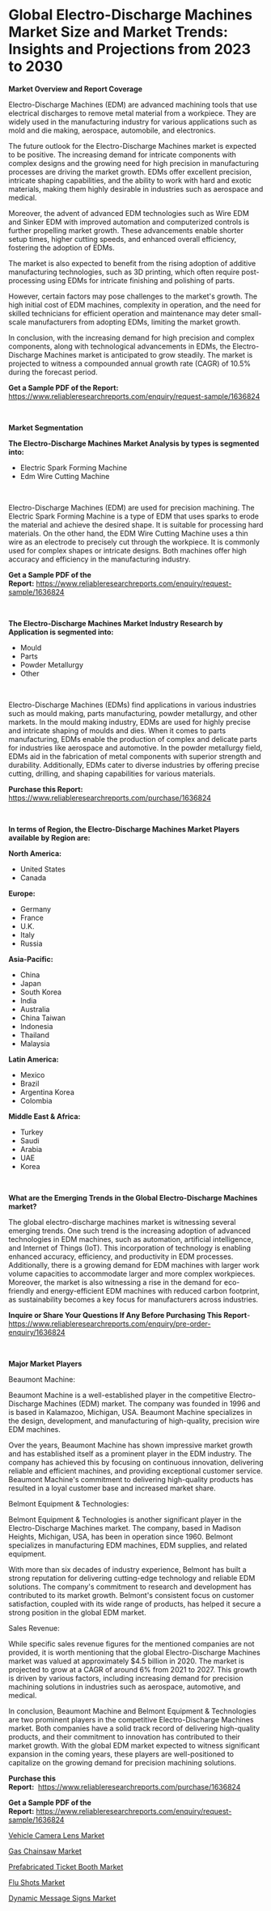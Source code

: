 <p><h1>Global Electro-Discharge Machines Market Size and Market Trends: Insights and Projections from 2023 to 2030</h1></p><p><strong>Market Overview and Report Coverage</strong></p>
<p><p>Electro-Discharge Machines (EDM) are advanced machining tools that use electrical discharges to remove metal material from a workpiece. They are widely used in the manufacturing industry for various applications such as mold and die making, aerospace, automobile, and electronics.</p><p>The future outlook for the Electro-Discharge Machines market is expected to be positive. The increasing demand for intricate components with complex designs and the growing need for high precision in manufacturing processes are driving the market growth. EDMs offer excellent precision, intricate shaping capabilities, and the ability to work with hard and exotic materials, making them highly desirable in industries such as aerospace and medical.</p><p>Moreover, the advent of advanced EDM technologies such as Wire EDM and Sinker EDM with improved automation and computerized controls is further propelling market growth. These advancements enable shorter setup times, higher cutting speeds, and enhanced overall efficiency, fostering the adoption of EDMs.</p><p>The market is also expected to benefit from the rising adoption of additive manufacturing technologies, such as 3D printing, which often require post-processing using EDMs for intricate finishing and polishing of parts.</p><p>However, certain factors may pose challenges to the market's growth. The high initial cost of EDM machines, complexity in operation, and the need for skilled technicians for efficient operation and maintenance may deter small-scale manufacturers from adopting EDMs, limiting the market growth.</p><p>In conclusion, with the increasing demand for high precision and complex components, along with technological advancements in EDMs, the Electro-Discharge Machines market is anticipated to grow steadily. The market is projected to witness a compounded annual growth rate (CAGR) of 10.5% during the forecast period.</p></p>
<p><strong>Get a Sample PDF of the Report:</strong> <a href="https://www.reliableresearchreports.com/enquiry/request-sample/1636824">https://www.reliableresearchreports.com/enquiry/request-sample/1636824</a></p>
<p>&nbsp;</p>
<p><strong>Market Segmentation</strong></p>
<p><strong>The Electro-Discharge Machines Market Analysis by types is segmented into:</strong></p>
<p><ul><li>Electric Spark Forming Machine</li><li>Edm Wire Cutting Machine</li></ul></p>
<p>&nbsp;</p>
<p><p>Electro-Discharge Machines (EDM) are used for precision machining. The Electric Spark Forming Machine is a type of EDM that uses sparks to erode the material and achieve the desired shape. It is suitable for processing hard materials. On the other hand, the EDM Wire Cutting Machine uses a thin wire as an electrode to precisely cut through the workpiece. It is commonly used for complex shapes or intricate designs. Both machines offer high accuracy and efficiency in the manufacturing industry.</p></p>
<p><strong>Get a Sample PDF of the Report:</strong>&nbsp;<a href="https://www.reliableresearchreports.com/enquiry/request-sample/1636824">https://www.reliableresearchreports.com/enquiry/request-sample/1636824</a></p>
<p>&nbsp;</p>
<p><strong>The Electro-Discharge Machines Market Industry Research by Application is segmented into:</strong></p>
<p><ul><li>Mould</li><li>Parts</li><li>Powder Metallurgy</li><li>Other</li></ul></p>
<p>&nbsp;</p>
<p><p>Electro-Discharge Machines (EDMs) find applications in various industries such as mould making, parts manufacturing, powder metallurgy, and other markets. In the mould making industry, EDMs are used for highly precise and intricate shaping of moulds and dies. When it comes to parts manufacturing, EDMs enable the production of complex and delicate parts for industries like aerospace and automotive. In the powder metallurgy field, EDMs aid in the fabrication of metal components with superior strength and durability. Additionally, EDMs cater to diverse industries by offering precise cutting, drilling, and shaping capabilities for various materials.</p></p>
<p><strong>Purchase this Report:</strong>&nbsp; <a href="https://www.reliableresearchreports.com/purchase/1636824">https://www.reliableresearchreports.com/purchase/1636824</a></p>
<p>&nbsp;</p>
<p><strong>In terms of Region, the Electro-Discharge Machines Market Players available by Region are:</strong></p>
<p>
    <p> <strong> North America: </strong>
        <ul>
            <li>United States</li>
            <li>Canada</li>
        </ul>
        </p> 
    <p> <strong> Europe: </strong>
        <ul>
            <li>Germany</li>
            <li>France</li>
            <li>U.K.</li>
            <li>Italy</li>
            <li>Russia</li>
        </ul>
        </p> 
    <p> <strong> Asia-Pacific: </strong>
        <ul>
            <li>China</li>
            <li>Japan</li>
            <li>South Korea</li>
            <li>India</li>
            <li>Australia</li>
            <li>China Taiwan</li>
            <li>Indonesia</li>
            <li>Thailand</li>
            <li>Malaysia</li>
        </ul>
        </p> 
    <p> <strong> Latin America: </strong>
        <ul>
            <li>Mexico</li>
            <li>Brazil</li>
            <li>Argentina Korea</li>
            <li>Colombia</li>
        </ul>
        </p> 
    <p> <strong> Middle East & Africa: </strong>
        <ul>
            <li>Turkey</li>
            <li>Saudi</li>
            <li>Arabia</li>
            <li>UAE</li>
            <li>Korea</li>
        </ul>
    </p>
    </p>
<p>&nbsp;</p>
<p><strong>What are the Emerging Trends in the Global Electro-Discharge Machines market?</strong></p>
<p><p>The global electro-discharge machines market is witnessing several emerging trends. One such trend is the increasing adoption of advanced technologies in EDM machines, such as automation, artificial intelligence, and Internet of Things (IoT). This incorporation of technology is enabling enhanced accuracy, efficiency, and productivity in EDM processes. Additionally, there is a growing demand for EDM machines with larger work volume capacities to accommodate larger and more complex workpieces. Moreover, the market is also witnessing a rise in the demand for eco-friendly and energy-efficient EDM machines with reduced carbon footprint, as sustainability becomes a key focus for manufacturers across industries.</p></p>
<p><strong>Inquire or Share Your Questions If Any Before Purchasing This Report</strong>- <a href="https://www.reliableresearchreports.com/enquiry/pre-order-enquiry/1636824">https://www.reliableresearchreports.com/enquiry/pre-order-enquiry/1636824</a></p>
<p>&nbsp;</p>
<p><strong>Major Market Players</strong></p>
<p><p>Beaumont Machine:</p><p>Beaumont Machine is a well-established player in the competitive Electro-Discharge Machines (EDM) market. The company was founded in 1996 and is based in Kalamazoo, Michigan, USA. Beaumont Machine specializes in the design, development, and manufacturing of high-quality, precision wire EDM machines.</p><p>Over the years, Beaumont Machine has shown impressive market growth and has established itself as a prominent player in the EDM industry. The company has achieved this by focusing on continuous innovation, delivering reliable and efficient machines, and providing exceptional customer service. Beaumont Machine's commitment to delivering high-quality products has resulted in a loyal customer base and increased market share.</p><p>Belmont Equipment & Technologies:</p><p>Belmont Equipment & Technologies is another significant player in the Electro-Discharge Machines market. The company, based in Madison Heights, Michigan, USA, has been in operation since 1960. Belmont specializes in manufacturing EDM machines, EDM supplies, and related equipment.</p><p>With more than six decades of industry experience, Belmont has built a strong reputation for delivering cutting-edge technology and reliable EDM solutions. The company's commitment to research and development has contributed to its market growth. Belmont's consistent focus on customer satisfaction, coupled with its wide range of products, has helped it secure a strong position in the global EDM market.</p><p>Sales Revenue:</p><p>While specific sales revenue figures for the mentioned companies are not provided, it is worth mentioning that the global Electro-Discharge Machines market was valued at approximately $4.5 billion in 2020. The market is projected to grow at a CAGR of around 6% from 2021 to 2027. This growth is driven by various factors, including increasing demand for precision machining solutions in industries such as aerospace, automotive, and medical.</p><p>In conclusion, Beaumont Machine and Belmont Equipment & Technologies are two prominent players in the competitive Electro-Discharge Machines market. Both companies have a solid track record of delivering high-quality products, and their commitment to innovation has contributed to their market growth. With the global EDM market expected to witness significant expansion in the coming years, these players are well-positioned to capitalize on the growing demand for precision machining solutions.</p></p>
<p><strong>Purchase this Report:</strong>&nbsp;&nbsp;<a href="https://www.reliableresearchreports.com/purchase/1636824">https://www.reliableresearchreports.com/purchase/1636824</a></p>
<p></p>
<p><strong>Get a Sample PDF of the Report:</strong>&nbsp;<a href="https://www.reliableresearchreports.com/enquiry/request-sample/1636824">https://www.reliableresearchreports.com/enquiry/request-sample/1636824</a></p>
<p><p><a href="https://www.linkedin.com/pulse/vehicle-camera-lens-market-challenges-opportunities-growth-sfkwe/">Vehicle Camera Lens Market</a></p><p><a href="https://medium.com/@bartlakin/gas-chainsaw-market-size-growth-forecast-2023-2030-4fbf965aa5fc">Gas Chainsaw Market</a></p><p><a href="https://www.linkedin.com/pulse/prefabricated-ticket-booth-market-size-growth-forecast-q4jde/">Prefabricated Ticket Booth Market</a></p><p><a href="https://medium.com/@markuspagac/flu-shots-market-furnishes-information-on-market-share-market-trends-and-market-growth-5dc5b25c5b24">Flu Shots Market</a></p><p><a href="https://www.linkedin.com/pulse/dynamic-message-signs-market-size-share-amp-trends-analysis-9ie0e/">Dynamic Message Signs Market</a></p></p>